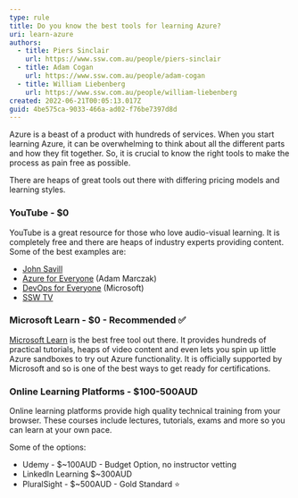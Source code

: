 ```yaml
---
type: rule
title: Do you know the best tools for learning Azure?
uri: learn-azure
authors:
  - title: Piers Sinclair
    url: https://www.ssw.com.au/people/piers-sinclair
  - title: Adam Cogan
    url: https://www.ssw.com.au/people/adam-cogan
  - title: William Liebenberg
    url: https://www.ssw.com.au/people/william-liebenberg
created: 2022-06-21T00:05:13.017Z
guid: 4be575ca-9033-466a-ad02-f76be7397d8d
---
```

Azure is a beast of a product with hundreds of services. When you start learning Azure, it can be overwhelming to think about all the different parts and how they fit together. So, it is crucial to know the right tools to make the process as pain free as possible.
            
<!--endintro-->

There are heaps of great tools out there with differing pricing models and learning styles.

### YouTube - $0
YouTube is a great resource for those who love audio-visual learning. It is completely free and there are heaps of industry experts providing content. Some of the best examples are:
* [John Savill](https://www.youtube.com/c/NTFAQGuy)
* [Azure for Everyone](https://www.youtube.com/c/Azure4Everyone) (Adam Marczak)
* [DevOps for Everyone](https://www.youtube.com/channel/UC-ikyViYMM69joIAv7dlMsA) (Microsoft)
* [SSW TV](https://www.youtube.com/channel/UCBFgwtV9lIIhvoNh0xoQ7Pg)

### Microsoft Learn - $0 - Recommended ✅
[Microsoft Learn](https://docs.microsoft.com/en-us/learn/) is the best free tool out there. It provides hundreds of practical tutorials, heaps of video content and even lets you spin up little Azure sandboxes to try out Azure functionality. It is officially supported by Microsoft and so is one of the best ways to get ready for certifications.

### Online Learning Platforms - $100-500AUD
Online learning platforms provide high quality technical training from your browser. These courses include lectures, tutorials, exams and more so you can learn at your own pace.

Some of the options:
* Udemy - $~100AUD - Budget Option, no instructor vetting
* LinkedIn Learning $~300AUD
* PluralSight - $~500AUD - Gold Standard ⭐